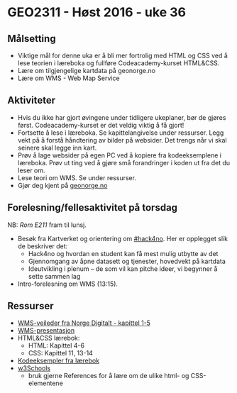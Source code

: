 # GEO2311 - Høst 2016 - uke 36


## Målsetting

- Viktige mål for denne uka er å bli mer fortrolig med HTML og CSS ved å lese teorien i læreboka og fullføre Codeacademy-kurset HTML&CSS.
- Lære om tilgjengelige kartdata på geonorge.no
- Lære om WMS - Web Map Service

## Aktiviteter

- Hvis du ikke har gjort øvingene under tidligere ukeplaner, bør de gjøres først. Codeacademy-kurset er det veldig viktig å få gjort!
- Fortsette å lese i læreboka. Se kapittelangivelse under ressurser. Legg vekt på å forstå håndtering av bilder på websider. Det trengs når vi skal seinere skal legge inn kart.
- Prøv å lage websider på egen PC ved å kopiere fra kodeeksemplene i læreboka. Prøv ut ting ved å gjøre små forandringer i koden ut fra det du leser om. 
- Lese teori om WMS. Se under ressurser.
- Gjør deg kjent på [geonorge.no](http://geonorge.no)


## Forelesning/fellesaktivitet på torsdag

NB: *Rom E211* fram til lunsj.
- Besøk fra Kartverket og orientering om [#hack4no](http://www.hack4.no/). Her er opplegget slik de beskriver det:
    - Hack4no og hvordan en student kan få mest mulig utbytte av det
    - Gjennomgang av åpne datasett og tjenester, hovedvekt på kartdata
    - Ideutvikling i plenum – de som vil kan pitche ideer, vi begynner å sette sammen lag
- Intro-forelesning om WMS (13:15).


## Ressurser

- [WMS-veileder fra Norge Digitalt - kapittel 1-5](https://www.geonorge.no/globalassets/geonorge2/veiledere/veileder-for-web-map-service-201008.pdf)
- [WMS-presentasjon](./docs/WMS.pdf)
- HTML&CSS lærebok:
    - HTML: Kapittel 4-6
    - CSS: Kapittel 11, 13-14
- [Kodeeksempler fra lærebok](http://www.htmlandcssbook.com/code-samples/)
- [w3Schools](http://www.w3schools.com/)
  - bruk gjerne References for å lære om de ulike html- og CSS-elementene
